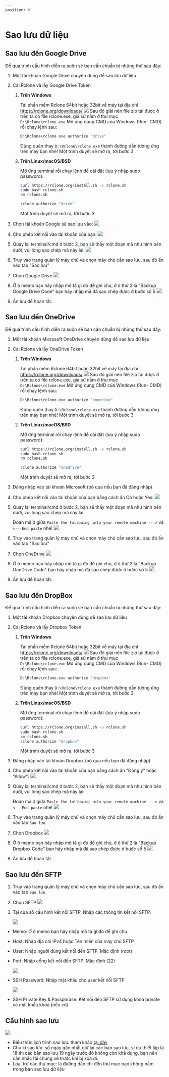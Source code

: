 ```yaml
---
position: 6
---
```


<script setup>
import { data } from '../../.vitepress/config.data.ts'
</script>

# Sao lưu dữ liệu

## Sao lưu đến Google Drive

Để quá trình cấu hình diễn ra suôn sẻ bạn cần chuẩn bị những thứ sau đây:

1. Một tài khoản Google Drive chuyên dùng để sao lưu dữ liệu
2. Cài Rclone và lấy Google Drive Token

    1. **Trên Windows**

        Tải phần mềm Rclone 64bit hoặc 32bit về máy tại địa chỉ https://rclone.org/downloads/
        ![](../../images/backup/rclone-download.png)
        Sau đó giải nén file zip tải được ở trên ta có file rclone.exe, giả sử nằm ở thư mục `D:\Rclone\rclone.exe`
        Mở ứng dụng CMD của Windows (Run- CMD) rồi chạy lệnh sau:

        ```powershell
        D:\Rclone\rclone.exe authorize "drive"
        ```

        Đừng quên thay `D:\Rclone\rclone.exe` thành đường dẫn tương ứng trên máy bạn nhé!
        Một trình duyệt sẽ mở ra, tới bước 3

    2. **Trên Linux/macOS/BSD**

        Mở ứng terminal rồi chạy lệnh để cài đặt (lưu ý nhập sudo password):

        ```bash
        curl https://rclone.org/install.sh -o rclone.sh
        sudo bash rclone.sh
        rm rclone.sh

        rclone authorize "drive"
        ```

        Một trình duyệt sẽ mở ra, tới bước 3

3. Chọn tài khoản Google sẽ sao lưu vào:
   ![](../../images/backup/googledrive01.png)
4. Cho phép kết nối vào tài khoản của bạn:
   ![](../../images/backup/googledrive02.png)
5. Quay lại terminal/cmd ở bước 2, bạn sẽ thấy một đoạn mã như hình bên dưới, vui lòng sao chép mã này lại:
   ![](../../images/backup/rclone-ggdrive-config-token.png)
6. Truy vào <a :href="data.url + '/servers/'" target="_blank">trang quản lý máy chủ</a> và chọn máy chủ cần sao lưu, sau đó ấn vào tab "Sao lưu"
7. Chọn Google Drive
   ![](../../images/backup/backup-list.png)
8. Ở ô memo bạn hãy nhập mô tả gì đó để ghi chú, ở ô thứ 2 là "Backup Google Drive Code" bạn hãy nhập mã đã sao chép được ở bước số 5
   ![](../../images/backup/googledrive05.png)
9. Ấn lưu để hoàn tất.

## Sao lưu đến OneDrive

Để quá trình cấu hình diễn ra suôn sẻ bạn cần chuẩn bị những thứ sau đây:

1. Một tài khoản Microsoft OneDrive chuyên dùng để sao lưu dữ liệu
2. Cài Rclone và lấy OneDrive Token

    1. **Trên Windows**

        Tải phần mềm Rclone 64bit hoặc 32bit về máy tại địa chỉ https://rclone.org/downloads/
        ![](../../images/backup/rclone-download.png)
        Sau đó giải nén file zip tải được ở trên ta có file rclone.exe, giả sử nằm ở thư mục `D:\Rclone\rclone.exe`
        Mở ứng dụng CMD của Windows (Run- CMD) rồi chạy lệnh sau:

        ```powershell
        D:\Rclone\rclone.exe authorize "onedrive"
        ```

        Đừng quên thay `D:\Rclone\rclone.exe` thành đường dẫn tương ứng trên máy bạn nhé!
        Một trình duyệt sẽ mở ra, tới bước 3

    2. **Trên Linux/macOS/BSD**

        Mở ứng terminal rồi chạy lệnh để cài đặt (lưu ý nhập sudo password):

        ```bash
        curl https://rclone.org/install.sh -o rclone.sh
        sudo bash rclone.sh
        rm rclone.sh

        rclone authorize "onedrive"
        ```

        Một trình duyệt sẽ mở ra, tới bước 3

3. Đăng nhập vào tài khoản Microsoft (bỏ qua nếu bạn đã đăng nhập)
4. Cho phép kết nối vào tài khoản của bạn bằng cách ấn Có hoặc Yes:
   ![](../../images/onedrive-accept.png)
5. Quay lại terminal/cmd ở bước 2, bạn sẽ thấy một đoạn mã như hình bên dưới, vui lòng sao chép mã này lại:

    Đoạn mã ở giữa `Paste the following into your remote machine --->` và `<---End paste` nhé!
    ![](../../images/backup/rclone-config-token.png)

6. Truy vào <a :href="data.url + '/servers/'" target="_blank">trang quản lý máy chủ</a> và chọn máy chủ cần sao lưu, sau đó ấn vào tab "Sao lưu"
7. Chọn OneDrive
   ![](../../images/backup/backup-list.png)
8. Ở ô memo bạn hãy nhập mô tả gì đó để ghi chú, ở ô thứ 2 là "Backup OneDrive Code" bạn hãy nhập mã đã sao chép được ở bước số 5
   ![](../../images/connect-onedrive.png)
9. Ấn lưu để hoàn tất.

## Sao lưu đến DropBox

Để quá trình cấu hình diễn ra suôn sẻ bạn cần chuẩn bị những thứ sau đây:

1. Một tài khoản Dropbox chuyên dùng để sao lưu dữ liệu
2. Cài Rclone và lấy Dropbox Token

    1. **Trên Windows**

        Tải phần mềm Rclone 64bit hoặc 32bit về máy tại địa chỉ https://rclone.org/downloads/
        ![](../../images/backup/rclone-download.png)
        Sau đó giải nén file zip tải được ở trên ta có file rclone.exe, giả sử nằm ở thư mục `D:\Rclone\rclone.exe`
        Mở ứng dụng CMD của Windows (Run- CMD) rồi chạy lệnh sau:

        ```powershell
        D:\Rclone\rclone.exe authorize "dropbox"
        ```

        Đừng quên thay `D:\Rclone\rclone.exe` thành đường dẫn tương ứng trên máy bạn nhé!
        Một trình duyệt sẽ mở ra, tới bước 3

    2. **Trên Linux/macOS/BSD**

        Mở ứng terminal rồi chạy lệnh để cài đặt (lưu ý nhập sudo password):

        ```bash
        curl https://rclone.org/install.sh -o rclone.sh
        sudo bash rclone.sh
        rm rclone.sh
        rclone authorize "dropbox"
        ```

        Một trình duyệt sẽ mở ra, tới bước 3

3. Đăng nhập vào tài khoản Dropbox (bỏ qua nếu bạn đã đăng nhập)
4. Cho phép kết nối vào tài khoản của bạn bằng cách ấn "Đồng ý" hoặc "Allow":
   ![](../../images/dropbox-allow.png)
5. Quay lại terminal/cmd ở bước 2, bạn sẽ thấy một đoạn mã như hình bên dưới, vui lòng sao chép mã này lại:

    Đoạn mã ở giữa `Paste the following into your remote machine --->` và `<---End paste` nhé!
    ![](../../images/backup/rclone-config-token.png)

6. Truy vào <a :href="data.url + '/servers/'" target="_blank">trang quản lý máy chủ</a> và chọn máy chủ cần sao lưu, sau đó ấn vào tab `Sao lưu`
7. Chọn Dropbox
   ![](../../images/backup/backup-list.png)
8. Ở ô memo bạn hãy nhập mô tả gì đó để ghi chú, ở ô thứ 2 là "Backup Dropbox Code" bạn hãy nhập mã đã sao chép được ở bước số 5
   ![](../../images/connect-onedrive.png)
9. Ấn lưu để hoàn tất.

## Sao lưu đến SFTP

1. Truy vào <a :href="data.url + '/servers/'" target="_blank">trang quản lý máy chủ</a> và chọn máy chủ cần sao lưu, sau đó ấn vào tab `Sao lưu`
2. Chọn SFTP
   ![](../../images/docs/vi/server/backup/backup-list.png)
3. Tại cửa sổ cấu hình kết nối SFTP, Nhập các thông tin kết nối SFTP.

    ![](../../images/docs/vi/server/backup/rclone-sftp-config.png)

-   Memo: Ở ô memo bạn hãy nhập mô tả gì đó để ghi chú
-   Host: Nhập địa chỉ IPv4 hoặc Tên miền của máy chủ SFTP
-   User: Nhập người dùng kết nối đến SFTP. Mặc định (root)
-   Port: Nhập cổng kết nối đến SFTP. Mặc định (22)

    ![](../../images/docs/en/server/backup/rclone-sftp-config1.png)

-   SSH Password: Nhập mật khẩu cho user kết nối SFTP

    ![](../../images/docs/en/server/backup/rclone-sftp-config2.png)

-   SSH Private Key & Passphrase: Kết nối đến SFTP sử dụng khoá private và mật khẩu khoá (nếu có)

## Cấu hình sao lưu

![](../../images/backup/backup-configuration.png)

-   Biểu thức lịch trình sao lưu: tham khảo [tại đây](../knowledge/cron-job.md)
-   Chu kì sao lưu: số ngày gần nhất giữ lại các bản sao lưu, ví dụ thiết lập là 18 thì các bản sao lưu 19 ngày trước đó không còn khả dụng, bạn nên cân nhắc tải chúng về trước khi bị xóa đi.
-   Loại trừ các thư mục: là đường dẫn chỉ đến thư mục bạn không nằm trong bản sao lưu dữ liệu
